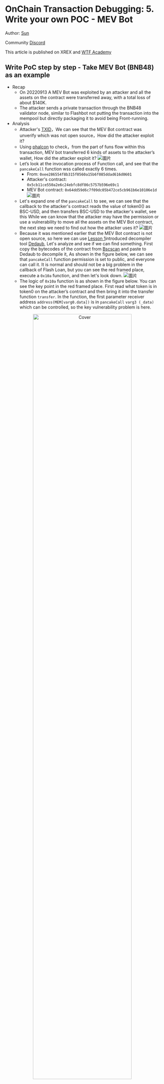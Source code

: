 # OnChain Transaction Debugging: 5. Write your own POC - MEV Bot

Author: [Sun](https://twitter.com/1nf0s3cpt)

Community [Discord](https://discord.gg/3y3d9DMQ)

This article is published on XREX and [WTF Academy](https://github.com/AmazingAng/WTF-Solidity#%E9%93%BE%E4%B8%8A%E5%A8%81%E8%83%81%E5%88%86%E6%9E%90)

## Write PoC step by step - Take MEV Bot (BNB48) as an example

- Recap
    - On 20220913 A MEV Bot was exploited by an attacker and all the assets on the contract were transferred away, with a total loss of about $140K.
    - The attacker sends a private transaction through the BNB48 validator node, similar to Flashbot not putting the transaction into the mempool but directly packaging it to avoid being Front-running.
- Analysis
    - Attacker's [TXID](https://bscscan.com/tx/0xd48758ef48d113b78a09f7b8c7cd663ad79e9965852e872fdfc92234c3e598d2)，We can see that the MEV Bot contract was unverify which was not open source，How did the attacker exploit it?
    - Using [phalcon](https://phalcon.blocksec.com/tx/bsc/0xd48758ef48d113b78a09f7b8c7cd663ad79e9965852e872fdfc92234c3e598d2) to check，from the part of funs flow within this transaction, MEV bot transferred 6 kinds of assets to the attacker’s wallet, How did the attacker exploit it?
![圖片](https://user-images.githubusercontent.com/52526645/211201079-e7c5cc3b-64f8-4146-ab0e-7dd46b535cc9.png)
    - Let’s look at the invocation process of Function call, and see that the `pancakeCall` function wss called exactly 6 times.
        - From: `0xee286554f8b315f0560a15b6f085ddad616d0601`
        - Attacker's contract: `0x5cb11ce550a2e6c24ebfc8df86c5757b596e69c1`
        - MEV Bot contract: `0x64dd59d6c7f09dc05b472ce5cb961b6e10106e1d`
 ![圖片](https://user-images.githubusercontent.com/52526645/211201456-8b6f7bca-677d-40a2-b81b-fd6af18f94fd.png)
    - Let's expand one of the `pancakeCall` to see, we can see that the callback to the attacker's contract reads the value of token0() as BSC-USD, and then transfers BSC-USD to the attacker's wallet, see this While we can know that the attacker may have the permission or use a vulnerability to move all the assets on the MEV Bot contract, the next step we need to find out how the attacker uses it?
    ![圖片](https://user-images.githubusercontent.com/52526645/211201744-9895803a-5f72-4f14-b147-b67b204bee75.png)
    - Because it was mentioned earlier that the MEV Bot contract is not open source, so here we can use [Lesson 1](https://github.com/SunWeb3Sec/DeFiHackLabs/tree/main/academy/onchain_debug/01_tools)introduced decompiler tool [Dedaub](https://library.dedaub.com/decompile), Let's analyze and see if we can find something. First copy the bytecodes of the contract from [Bscscan](https://bscscan.com/address/0x64dd59d6c7f09dc05b472ce5cb961b6e10106e1d#code) and paste to Dedaub to decompile it, As shown in the figure below, we can see that `pancakeCall` function permission is set to public, and everyone can call it. It is normal and should not be a big problem in the callback of Flash Loan, but you can see the red framed place, execute a `0x10a` function, and then let's look down.
    ![圖片](https://user-images.githubusercontent.com/52526645/211202573-b4a4847d-a617-42c8-84d0-0f2dbd38a632.png)
   - The logic of `0x10a` function is as shown in the figure below. You can see the key point in the red framed place. First read what token is in token0 on the attacker’s contract and then bring it into the transfer function `transfer`. In the function, the first parameter receiver address `address(MEM[varg0.data])` is in `pancakeCall` `varg3 (_data)` which can be controlled, so the key vulnerability problem is here.
          
<div align=center>
<img src="https://user-images.githubusercontent.com/52526645/211204177-fbebe377-23b0-4b0c-bb3e-dcb64dba2afc.png" alt="Cover" width="80%"/>
</div>
           
- Writing POC
    -After analyzing the attack process above, the logic of writing the POC is to call the `pancakeCall` of the MEV bot contract and then bring in the corresponding parameters. The key is `_data` to specify the receiving wallet address, and then the contract must have token0, token1 Function to satisfy the contract logic. You can try to write it yourself.
    - Answer: [POC](https://github.com/SunWeb3Sec/DeFiHackLabs/blob/main/src/test/BNB48MEVBot_exp.sol).
    
<div align=center>
<img src="https://user-images.githubusercontent.com/52526645/211204852-4fa65835-17f7-4c91-80ab-79f5b46125df.png" alt="Cover" width="80%"/>
</div>
